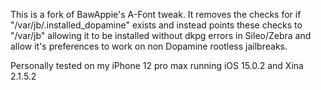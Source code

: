 This is a fork of BawAppie's A-Font tweak. It removes the checks for if "/var/jb/.installed_dopamine" exists and instead points these checks to "/var/jb" allowing it to be installed without dkpg errors in Sileo/Zebra and allow it's preferences to work on non Dopamine rootless jailbreaks.

Personally tested on my iPhone 12 pro max running iOS 15.0.2 and Xina 2.1.5.2 
